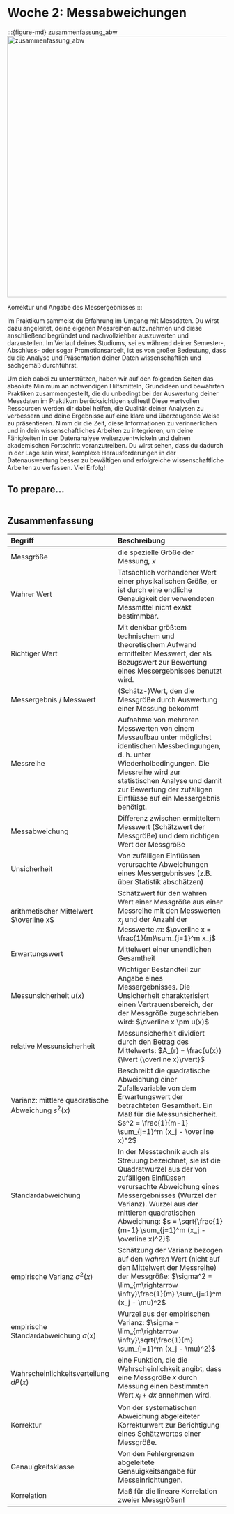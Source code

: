# Woche 2: Messabweichungen

:::{figure-md} zusammenfassung_abw
<img src="draw/zusammenfassung_abw.jpg" alt="zusammenfassung_abw" width="600px" label = zusammenfassung_abw>

Korrektur und Angabe des Messergebnisses
:::

Im Praktikum sammelst du Erfahrung im Umgang mit Messdaten. Du wirst dazu angeleitet, deine eigenen Messreihen aufzunehmen und diese anschließend begründet und nachvollziehbar auszuwerten und darzustellen. Im Verlauf deines Studiums, sei es während deiner Semester-, Abschluss- oder sogar Promotionsarbeit, ist es von großer Bedeutung, dass du die Analyse und Präsentation deiner Daten wissenschaftlich und sachgemäß durchführst.

Um dich dabei zu unterstützen, haben wir auf den folgenden Seiten das absolute Minimum an notwendigen Hilfsmitteln, Grundideen und bewährten Praktiken zusammengestellt, die du unbedingt bei der Auswertung deiner Messdaten im Praktikum berücksichtigen solltest! Diese wertvollen Ressourcen werden dir dabei helfen, die Qualität deiner Analysen zu verbessern und deine Ergebnisse auf eine klare und überzeugende Weise zu präsentieren. Nimm dir die Zeit, diese Informationen zu verinnerlichen und in dein wissenschaftliches Arbeiten zu integrieren, um deine Fähigkeiten in der Datenanalyse weiterzuentwickeln und deinen akademischen Fortschritt voranzutreiben. Du wirst sehen, dass du dadurch in der Lage sein wirst, komplexe Herausforderungen in der Datenauswertung besser zu bewältigen und erfolgreiche wissenschaftliche Arbeiten zu verfassen. Viel Erfolg!

## To prepare...
```{tableofcontents}
```

## Zusammenfassung

| Begriff | Beschreibung |
|:--------------------|:----------------------------------------|
|Messgröße | die spezielle Größe der Messung, $x$ |
|Wahrer Wert | Tatsächlich vorhandener Wert einer physikalischen Größe, er ist durch eine endliche Genauigkeit der verwendeten Messmittel nicht exakt bestimmbar. |
|Richtiger Wert|Mit denkbar größtem technischem und theoretischem Aufwand ermittelter Messwert, der als Bezugswert zur Bewertung eines Messergebnisses benutzt wird. |
|Messergebnis / Messwert | (Schätz-)Wert, den die Messgröße durch Auswertung einer Messung bekommt|
|Messreihe|Aufnahme von mehreren Messwerten von einem Messaufbau unter möglichst identischen Messbedingungen, d. h. unter Wiederholbedingungen. Die Messreihe wird zur statistischen Analyse und damit zur Bewertung der zufälligen Einflüsse auf ein Messergebnis benötigt.|
|Messabweichung|Differenz zwischen ermitteltem Messwert (Schätzwert der Messgröße) und dem richtigen Wert der Messgröße|
|Unsicherheit|Von zufälligen Einflüssen verursachte Abweichungen eines Messergebnisses (z.B. über Statistik abschätzen)|
|arithmetischer Mittelwert $\overline x$ | Schätzwert für den wahren Wert einer Messgröße aus einer Messreihe mit den Messwerten $x_j$ und der Anzahl der Messwerte $m$: $\overline x = \frac{1}{m}\sum_{j=1}^m x_j$|
|Erwartungswert|Mittelwert einer unendlichen Gesamtheit|
|Messunsicherheit $u(x)$ | Wichtiger Bestandteil zur Angabe eines Messergebnisses. Die Unsicherheit charakterisiert einen Vertrauensbereich, der der Messgröße zugeschrieben wird: $\overline x \pm u(x)$ |
|relative Messunsicherheit | Messunsicherheit dividiert durch den Betrag des Mittelwerts: $A_{r} = \frac{u(x)}{\lvert (\overline x)\rvert}$| 
|Varianz: mittlere quadratische Abweichung $s^2(x)$ | Beschreibt die quadratische Abweichung einer Zufallsvariable von dem Erwartungswert der betrachteten Gesamtheit. Ein Maß für die Messunsicherheit. $s^2 = \frac{1}{m-1} \sum_{j=1}^m (x_j - \overline x)^2$|
|Standardabweichung | In der Messtechnik auch als Streuung bezeichnet, sie ist die Quadratwurzel aus der von zufälligen Einflüssen verursachte Abweichung eines Messergebnisses (Wurzel der Varianz). Wurzel aus der mittleren quadratischen Abweichung:  $s = \sqrt{\frac{1}{m-1} \sum_{j=1}^m (x_j - \overline x)^2}$ |
|empirische Varianz $\sigma^2(x)$ | Schätzung der Varianz bezogen auf den *wahren* Wert (nicht auf den Mittelwert der Messreihe) der Messgröße: $\sigma^2 = \lim_{m\rightarrow \infty}\frac{1}{m} \sum_{j=1}^m (x_j - \mu)^2$|
|empirische Standardabweichung $\sigma(x)$ | Wurzel aus der empirischen Varianz: $\sigma = \lim_{m\rightarrow \infty}\sqrt{\frac{1}{m} \sum_{j=1}^m (x_j - \mu)^2}$|
|Wahrscheinlichkeitsverteilung $dP(x)$ | eine Funktion, die die Wahrscheinlichkeit angibt, dass eine Messgröße $x$ durch Messung einen bestimmten Wert $x_j + dx$ annehmen wird.| 
|Korrektur|Von der systematischen Abweichung abgeleiteter Korrekturwert zur Berichtigung eines Schätzwertes einer Messgröße.|
|Genauigkeitsklasse|Von den Fehlergrenzen abgeleitete Genauigkeitsangabe für Messeinrichtungen.|
|Korrelation|Maß für die lineare Korrelation zweier Messgrößen!|